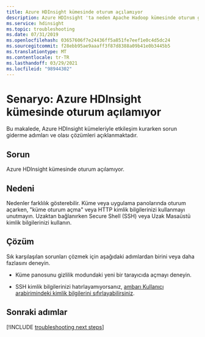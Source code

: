 ```yaml
---
title: Azure HDInsight kümesinde oturum açılamıyor
description: Azure HDInsight 'ta neden Apache Hadoop kümesinde oturum geçemedik sorunlarını giderme
ms.service: hdinsight
ms.topic: troubleshooting
ms.date: 07/31/2019
ms.openlocfilehash: 03657606f7e24436ff5a851fe7eef1e0c4d5dc24
ms.sourcegitcommit: f28ebb95ae9aaaff3f87d8388a09b41e0b3445b5
ms.translationtype: MT
ms.contentlocale: tr-TR
ms.lasthandoff: 03/29/2021
ms.locfileid: "98944302"
---
```

# <a name="scenario-unable-to-log-into-azure-hdinsight-cluster"></a>Senaryo: Azure HDInsight kümesinde oturum açılamıyor

Bu makalede, Azure HDInsight kümeleriyle etkileşim kurarken sorun giderme adımları ve olası çözümleri açıklanmaktadır.

## <a name="issue"></a>Sorun

Azure HDInsight kümesinde oturum açılamıyor.

## <a name="cause"></a>Nedeni

Nedenler farklılık gösterebilir. Küme veya uygulama panolarında oturum açarken, "küme oturum açma" veya HTTP kimlik bilgilerinizi kullanmayı unutmayın. Uzaktan bağlanırken Secure Shell (SSH) veya Uzak Masaüstü kimlik bilgilerinizi kullanın.

## <a name="resolution"></a>Çözüm

Sık karşılaşılan sorunları çözmek için aşağıdaki adımlardan birini veya daha fazlasını deneyin.

* Küme panosunu gizlilik modundaki yeni bir tarayıcıda açmayı deneyin.

* SSH kimlik bilgilerinizi hatırlayamıyorsanız, [ambarı Kullanıcı arabirimindeki kimlik bilgilerini sıfırlayabilirsiniz](../hdinsight-administer-use-portal-linux.md#change-passwords).

## <a name="next-steps"></a>Sonraki adımlar

[!INCLUDE [troubleshooting next steps](../../../includes/hdinsight-troubleshooting-next-steps.md)]